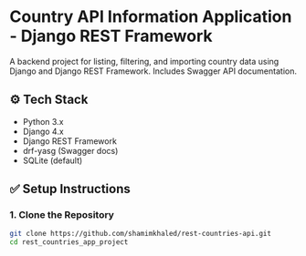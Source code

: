 # Country API Information Application - Django REST Framework
A backend project for listing, filtering, and importing country data using Django and Django REST Framework. Includes Swagger API documentation.

## ⚙️ Tech Stack

- Python 3.x
- Django 4.x
- Django REST Framework
- drf-yasg (Swagger docs)
- SQLite (default)


## ✅ Setup Instructions

### 1. Clone the Repository

```bash
git clone https://github.com/shamimkhaled/rest-countries-api.git
cd rest_countries_app_project
```




